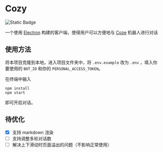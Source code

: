 # Cozy
![Static Badge](https://img.shields.io/badge/-Electron-green?logo=electron&labelColor=%23555&color=%2347848F)

一个使用 [Electron](https://github.com/electron/electron) 构建的客户端，使得用户可以方便地与 [Coze](https://www.coze.com/) 机器人进行对话
## 使用方法
将本项目克隆到本地，进入项目文件夹中，将 `.env.example` 改为 `.env` ，填入你要使用的 `BOT_ID` 和你的 `PERSONAL_ACCESS_TOKEN`。

在终端中输入
```shell
npm install
npm start
```
即可开启对话。

## 待优化
- [x] 支持 markdown 渲染
- [ ] 支持调整多轮对话数
- [ ] 解决上下滑动时页面溢出的问题（不影响正常使用）